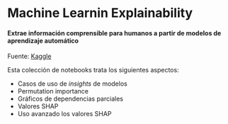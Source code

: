 # Machine Learnin Explainability

#### Extrae información comprensible para humanos a partir de modelos de aprendizaje automático

Fuente: [Kaggle](https://www.kaggle.com/learn/machine-learning-explainability)

Esta colección de notebooks trata los siguientes aspectos:

+ Casos de uso de *insights* de modelos
+ Permutation importance
+ Gráficos de dependencias parciales
+ Valores SHAP
+ Uso avanzado los valores SHAP
